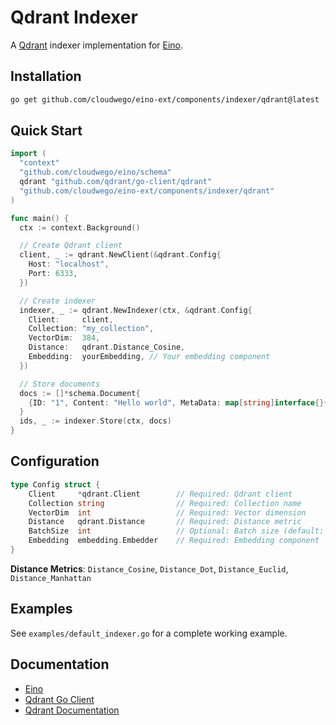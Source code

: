 # Qdrant Indexer

A [Qdrant](https://qdrant.tech/) indexer implementation for [Eino](https://github.com/cloudwego/eino).

## Installation

```bash
go get github.com/cloudwego/eino-ext/components/indexer/qdrant@latest
```

## Quick Start

```go
import (
  "context"
  "github.com/cloudwego/eino/schema"
  qdrant "github.com/qdrant/go-client/qdrant"
  "github.com/cloudwego/eino-ext/components/indexer/qdrant"
)

func main() {
  ctx := context.Background()

  // Create Qdrant client
  client, _ := qdrant.NewClient(&qdrant.Config{
    Host: "localhost",
    Port: 6333,
  })

  // Create indexer
  indexer, _ := qdrant.NewIndexer(ctx, &qdrant.Config{
    Client:     client,
    Collection: "my_collection",
    VectorDim:  384,
    Distance:   qdrant.Distance_Cosine,
    Embedding:  yourEmbedding, // Your embedding component
  })

  // Store documents
  docs := []*schema.Document{
    {ID: "1", Content: "Hello world", MetaData: map[string]interface{}{"type": "text"}},
  }
  ids, _ := indexer.Store(ctx, docs)
}
```

## Configuration

```go
type Config struct {
    Client     *qdrant.Client        // Required: Qdrant client
    Collection string                // Required: Collection name
    VectorDim  int                   // Required: Vector dimension
    Distance   qdrant.Distance       // Required: Distance metric
    BatchSize  int                   // Optional: Batch size (default: 10)
    Embedding  embedding.Embedder    // Required: Embedding component
}
```

**Distance Metrics**: `Distance_Cosine`, `Distance_Dot`, `Distance_Euclid`, `Distance_Manhattan`

## Examples

See `examples/default_indexer.go` for a complete working example.

## Documentation

- [Eino](https://github.com/cloudwego/eino)
- [Qdrant Go Client](https://github.com/qdrant/go-client)
- [Qdrant Documentation](https://qdrant.tech/documentation/)
